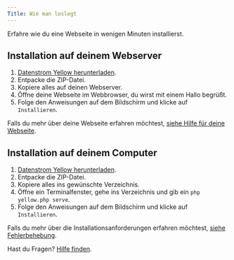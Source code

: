 ```yaml
---
Title: Wie man loslegt
---
```

Erfahre wie du eine Webseite in wenigen Minuten installierst.

## Installation auf deinem Webserver

1. [Datenstrom Yellow herunterladen](https://github.com/datenstrom/yellow/archive/refs/heads/main.zip).
2. Entpacke die ZIP-Datei.
3. Kopiere alles auf deinen Webserver.
4. Öffne deine Webseite im Webbrowser, du wirst mit einem Hallo begrüßt.
5. Folge den Anweisungen auf dem Bildschirm und klicke auf `Installieren`.

Falls du mehr über deine Webseite erfahren möchtest, [siehe Hilfe für deine Webseite](.).

## Installation auf deinem Computer

1. [Datenstrom Yellow herunterladen](https://github.com/datenstrom/yellow/archive/refs/heads/main.zip).
2. Entpacke die ZIP-Datei. 
3. Kopiere alles ins gewünschte Verzeichnis.
4. Öffne ein Terminalfenster, gehe ins Verzeichnis und gib ein `php yellow.php serve`.
5. Folge den Anweisungen auf dem Bildschirm und klicke auf `Installieren`.

Falls du mehr über die Installationsanforderungen erfahren möchtest, [siehe Fehlerbehebung](troubleshooting).

Hast du Fragen? [Hilfe finden](.).
